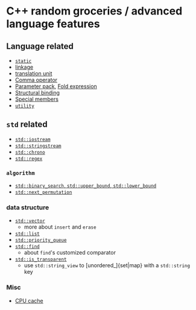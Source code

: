# C++ random groceries / advanced language features

## Language related

- [`static`](static.md)
- [linkage](linkage.md)
- [translation unit](translation_unit.md)
- [Comma operator](comma_operator.md)
- [Parameter pack](parameter_pack.md), [Fold expression](fold_expression.md)
- [Structural binding](structural_binding.md)
- [Special members](special_members.md)
- [`utility`](utility.md)

## `std` related

- [`std::iostream`](iostream.md)
- [`std::stringstream`](stingstream.md)
- [`std::chrono`](chrono_ops.md)
- [`std::regex`](regex.md)

### `algorithm`

- [`std::binary_search`, `std::upper_bound`, `std::lower_bound`](binary_search.md)
- [`std::next_permutation`](permutation.md)

### data structure

- [`std::vector`](vector_ops.md)
  - more about `insert` and `erase`
- [`std::list`](list_ops.md)
- [`std::priority_queue`](priority_queue.md)
- [`std::find`](find.md)
  - about `find`'s customized comparator
- [`std::is_transparent`](heterogenous_lookup.md)
  - use `std::string_view` to [unordered_]{set|map} with a `std::string` key

### Misc

- [CPU cache](cpu_cache.md)